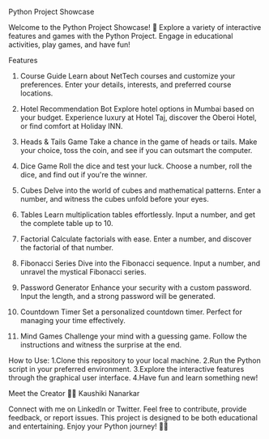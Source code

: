 Python Project Showcase

Welcome to the Python Project Showcase!
🚀 Explore a variety of interactive features and games with the Python Project. 
Engage in educational activities, play games, and have fun!

Features
1. Course Guide
Learn about NetTech courses and customize your preferences.
Enter your details, interests, and preferred course locations.

2. Hotel Recommendation Bot
Explore hotel options in Mumbai based on your budget.
Experience luxury at Hotel Taj, discover the Oberoi Hotel, or find comfort at Holiday INN.

3. Heads & Tails Game
Take a chance in the game of heads or tails.
Make your choice, toss the coin, and see if you can outsmart the computer.

4. Dice Game
Roll the dice and test your luck.
Choose a number, roll the dice, and find out if you're the winner.

5. Cubes
Delve into the world of cubes and mathematical patterns.
Enter a number, and witness the cubes unfold before your eyes.

6. Tables
Learn multiplication tables effortlessly.
Input a number, and get the complete table up to 10.

7. Factorial
Calculate factorials with ease.
Enter a number, and discover the factorial of that number.

8. Fibonacci Series
Dive into the Fibonacci sequence.
Input a number, and unravel the mystical Fibonacci series.

9. Password Generator
Enhance your security with a custom password.
Input the length, and a strong password will be generated.

10. Countdown Timer
Set a personalized countdown timer.
Perfect for managing your time effectively.

11. Mind Games
Challenge your mind with a guessing game.
Follow the instructions and witness the surprise at the end.

How to Use:
1.Clone this repository to your local machine.
2.Run the Python script in your preferred environment.
3.Explore the interactive features through the graphical user interface.
4.Have fun and learn something new!

Meet the Creator
👩‍💻 Kaushiki Nanarkar

Connect with me on LinkedIn or Twitter.
Feel free to contribute, provide feedback, or report issues. This project is designed to be both educational and entertaining. Enjoy your Python journey! 🐍✨
